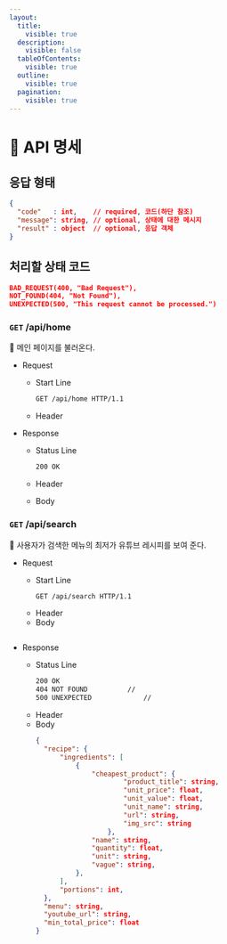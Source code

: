 ```yaml
---
layout:
  title:
    visible: true
  description:
    visible: false
  tableOfContents:
    visible: true
  outline:
    visible: true
  pagination:
    visible: true
---
```


# 🥬 API 명세
## 응답 형태

```json
{
  "code"   : int,    // required, 코드(하단 참조)
  "message": string, // optional, 상태에 대한 메시지
  "result" : object  // optional, 응답 객체
}
```

## 처리할 상태 코드

```json
BAD_REQUEST(400, "Bad Request"),
NOT_FOUND(404, "Not Found"),
UNEXPECTED(500, "This request cannot be processed.")
```

### `GET` /api/home

<aside>
📝 메인 페이지를 불러온다.
</aside>

- Request
    - Start Line
        
        ```bash
        GET /api/home HTTP/1.1
        ```
        
    - Header
        
- Response
    - Status Line
        
        ```bash
        200 OK
        ```
        
    - Header
    - Body

### `GET` /api/search

<aside>
📝 사용자가 검색한 메뉴의 최저가 유튜브 레시피를 보여 준다.
</aside>

- Request
    - Start Line
        ```bash
        GET /api/search HTTP/1.1
        ```
    - Header
    - Body
        ```json
        ```
        
- Response
    - Status Line
        ```bash
        200 OK
        404 NOT FOUND          // 
        500 UNEXPECTED             // 
        ```
    - Header
    - Body
      ```json
      {
        "recipe": {
            "ingredients": [
                {
                    "cheapest_product": {
                            "product_title": string,
                            "unit_price": float,
                            "unit_value": float,
                            "unit_name": string,
                            "url": string,
                            "img_src": string
                        },
                    "name": string,
                    "quantity": float,
                    "unit": string,
                    "vague": string,
                },
            ],
            "portions": int,
        },
        "menu": string,
        "youtube_url": string,
        "min_total_price": float
      }
      ```